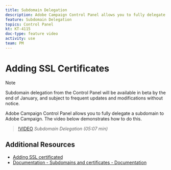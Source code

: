 ```yaml
---
title: Subdomain Delegation
description: Adobe Campaign Control Panel allows you to fully delegate a subdomain to Adobe Campaign. To do this, follow the steps below.
feature: Subdomain Delegation
topics: Control Panel
kt: KT-4115
doc-type: feature video
activity: use
team: PM
---
```


# Adding SSL Certificates

>[!NOTE]
> Subdomain delegation from the Control Panel will be available in beta by the end of January, and subject to
> frequent updates and modifications without notice.

Adobe Campaign Control Panel allows you to fully delegate a subdomain to Adobe Campaign. The video below demonstrates how to do this.

>[!VIDEO](https://video.tv.adobe.com/v/31390?quality=12)
*Subdomain Delegation (05:07 min)*

## Additional Resources

* [Adding SSL certificated](/help/acc/monitoring-campaign-classic/control-panel/adding-ssl-certificates.md)
* [Documentation - Subdomains and certificates - Documentation](https://docs.adobe.com/content/help/en/control-panel/using/subdomains-and-certificates/renewing-subdomain-certificate.html)
